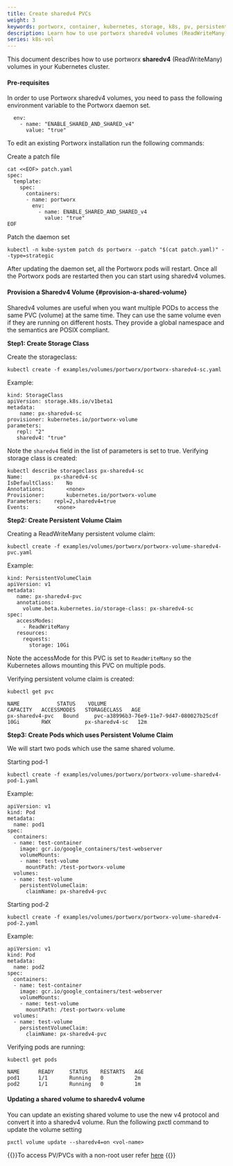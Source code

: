 ```yaml
---
title: Create sharedv4 PVCs
weight: 3
keywords: portworx, container, kubernetes, storage, k8s, pv, persistent disk, pvc
description: Learn how to use portworx sharedv4 volumes (ReadWriteMany) in your Kubernetes cluster.
series: k8s-vol
---
```


This document describes how to use portworx **sharedv4** (ReadWriteMany) volumes in your Kubernetes cluster.

#### Pre-requisites

In order to use Portworx sharedv4 volumes, you need to pass the following environment variable to the Portworx daemon set.

```text
  env:
    - name: "ENABLE_SHARED_AND_SHARED_v4"
      value: "true"
```

To edit an existing Portworx installation run the following commands:

Create a patch file

```text
cat <<EOF> patch.yaml
spec:
  template:
    spec:
      containers:
      - name: portworx
        env:
          - name: ENABLE_SHARED_AND_SHARED_v4
            value: "true"
EOF
```

Patch the daemon set

```text
kubectl -n kube-system patch ds portworx --patch "$(cat patch.yaml)" --type=strategic
```

After updating the daemon set, all the Portworx pods will restart. Once all the Portworx pods are restarted then you can start using sharedv4 volumes.

#### Provision a Sharedv4 Volume {#provision-a-shared-volume}

Sharedv4 volumes are useful when you want multiple PODs to access the same PVC \(volume\) at the same time. They can use the same volume even if they are running on different hosts. They provide a global namespace and the semantics are POSIX compliant.

**Step1: Create Storage Class**

Create the storageclass:

```text
kubectl create -f examples/volumes/portworx/portworx-sharedv4-sc.yaml
```

Example:

```text
kind: StorageClass
apiVersion: storage.k8s.io/v1beta1
metadata:
    name: px-sharedv4-sc
provisioner: kubernetes.io/portworx-volume
parameters:
   repl: "2"
   sharedv4: "true"
```

Note the `sharedv4` field in the list of parameters is set to true. Verifying storage class is created:

```text
kubectl describe storageclass px-sharedv4-sc
Name:	  	   px-sharedv4-sc
IsDefaultClass:	   No
Annotations:	   <none>
Provisioner:	   kubernetes.io/portworx-volume
Parameters:	   repl=2,sharedv4=true
Events:			<none>
```

**Step2: Create Persistent Volume Claim**

Creating a ReadWriteMany persistent volume claim:

```text
kubectl create -f examples/volumes/portworx/portworx-volume-sharedv4-pvc.yaml
```

Example:

```text
kind: PersistentVolumeClaim
apiVersion: v1
metadata:
   name: px-sharedv4-pvc
   annotations:
     volume.beta.kubernetes.io/storage-class: px-sharedv4-sc
spec:
   accessModes:
     - ReadWriteMany
   resources:
     requests:
       storage: 10Gi
```

Note the accessMode for this PVC is set to `ReadWriteMany` so the Kubernetes allows mounting this PVC on multiple pods.

Verifying persistent volume claim is created:

```text
kubectl get pvc
```

```output
NAME            STATUS    VOLUME                                   CAPACITY   ACCESSMODES   STORAGECLASS   AGE
px-sharedv4-pvc   Bound     pvc-a38996b3-76e9-11e7-9d47-080027b25cdf 10Gi       RWX           px-sharedv4-sc   12m

```

**Step3: Create Pods which uses Persistent Volume Claim**

We will start two pods which use the same shared volume.

Starting pod-1

```text
kubectl create -f examples/volumes/portworx/portworx-volume-sharedv4-pod-1.yaml
```

Example:

```text
apiVersion: v1
kind: Pod
metadata:
  name: pod1
spec:
  containers:
  - name: test-container
    image: gcr.io/google_containers/test-webserver
    volumeMounts:
    - name: test-volume
      mountPath: /test-portworx-volume
  volumes:
  - name: test-volume
    persistentVolumeClaim:
      claimName: px-sharedv4-pvc
```

Starting pod-2

```text
kubectl create -f examples/volumes/portworx/portworx-volume-sharedv4-pod-2.yaml
```

Example:

```text
apiVersion: v1
kind: Pod
metadata:
  name: pod2
spec:
  containers:
  - name: test-container
    image: gcr.io/google_containers/test-webserver
    volumeMounts:
    - name: test-volume
      mountPath: /test-portworx-volume
  volumes:
  - name: test-volume
    persistentVolumeClaim:
      claimName: px-sharedv4-pvc
```

Verifying pods are running:

```text
kubectl get pods
```

```output
NAME      READY     STATUS    RESTARTS   AGE
pod1      1/1       Running   0          2m
pod2      1/1       Running   0          1m
```

#### Updating a shared volume to sharedv4 volume

You can update an existing shared volume to use the new v4 protocol and convert it into a sharedv4 volume. Run the following pxctl command to update the volume setting

```text
pxctl volume update --sharedv4=on <vol-name>
```

{{<info>}}To access PV/PVCs with a non-root user refer [here](/portworx-install-with-kubernetes/storage-operations/create-pvcs/access-via-non-root-users)
{{</info>}}
